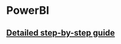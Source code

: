 # PowerBI
## [Detailed step-by-step guide](https://learn.microsoft.com/en-us/certifications/exams/pl-300/)
